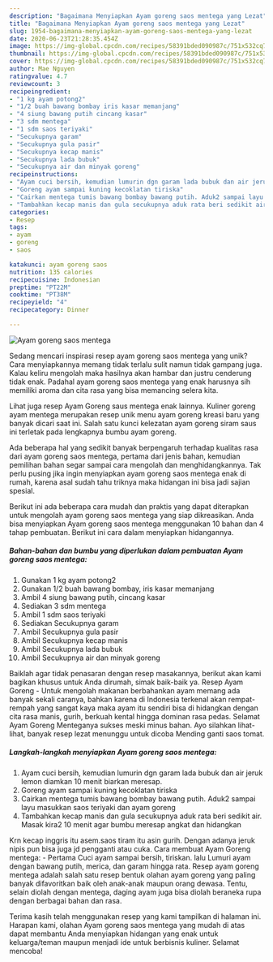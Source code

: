 ```yaml
---
description: "Bagaimana Menyiapkan Ayam goreng saos mentega yang Lezat"
title: "Bagaimana Menyiapkan Ayam goreng saos mentega yang Lezat"
slug: 1954-bagaimana-menyiapkan-ayam-goreng-saos-mentega-yang-lezat
date: 2020-06-23T21:28:35.454Z
image: https://img-global.cpcdn.com/recipes/58391bded090987c/751x532cq70/ayam-goreng-saos-mentega-foto-resep-utama.jpg
thumbnail: https://img-global.cpcdn.com/recipes/58391bded090987c/751x532cq70/ayam-goreng-saos-mentega-foto-resep-utama.jpg
cover: https://img-global.cpcdn.com/recipes/58391bded090987c/751x532cq70/ayam-goreng-saos-mentega-foto-resep-utama.jpg
author: Mae Nguyen
ratingvalue: 4.7
reviewcount: 3
recipeingredient:
- "1 kg ayam potong2"
- "1/2 buah bawang bombay iris kasar memanjang"
- "4 siung bawang putih cincang kasar"
- "3 sdm mentega"
- "1 sdm saos teriyaki"
- "Secukupnya garam"
- "Secukupnya gula pasir"
- "Secukupnya kecap manis"
- "Secukupnya lada bubuk"
- "Secukupnya air dan minyak goreng"
recipeinstructions:
- "Ayam cuci bersih, kemudian lumurin dgn garam lada bubuk dan air jeruk lemon diamkan 10 menit biarkan meresap."
- "Goreng ayam sampai kuning kecoklatan tiriska"
- "Cairkan mentega tumis bawang bombay bawang putih. Aduk2 sampai layu masukkan saos teriyaki dan ayam goreng"
- "Tambahkan kecap manis dan gula secukupnya aduk rata beri sedikit air. Masak kira2 10 menit agar bumbu meresap angkat dan hidangkan"
categories:
- Resep
tags:
- ayam
- goreng
- saos

katakunci: ayam goreng saos 
nutrition: 135 calories
recipecuisine: Indonesian
preptime: "PT22M"
cooktime: "PT38M"
recipeyield: "4"
recipecategory: Dinner

---
```



![Ayam goreng saos mentega](https://img-global.cpcdn.com/recipes/58391bded090987c/751x532cq70/ayam-goreng-saos-mentega-foto-resep-utama.jpg)

Sedang mencari inspirasi resep ayam goreng saos mentega yang unik? Cara menyiapkannya memang tidak terlalu sulit namun tidak gampang juga. Kalau keliru mengolah maka hasilnya akan hambar dan justru cenderung tidak enak. Padahal ayam goreng saos mentega yang enak harusnya sih memiliki aroma dan cita rasa yang bisa memancing selera kita.

Lihat juga resep Ayam Goreng saus mentega enak lainnya. Kuliner goreng ayam mentega merupakan resep unik menu ayam goreng kreasi baru yang banyak dicari saat ini. Salah satu kunci kelezatan ayam goreng siram saus ini terletak pada lengkapnya bumbu ayam goreng.

Ada beberapa hal yang sedikit banyak berpengaruh terhadap kualitas rasa dari ayam goreng saos mentega, pertama dari jenis bahan, kemudian pemilihan bahan segar sampai cara mengolah dan menghidangkannya. Tak perlu pusing jika ingin menyiapkan ayam goreng saos mentega enak di rumah, karena asal sudah tahu triknya maka hidangan ini bisa jadi sajian spesial.


Berikut ini ada beberapa cara mudah dan praktis yang dapat diterapkan untuk mengolah ayam goreng saos mentega yang siap dikreasikan. Anda bisa menyiapkan Ayam goreng saos mentega menggunakan 10 bahan dan 4 tahap pembuatan. Berikut ini cara dalam menyiapkan hidangannya.

<!--inarticleads1-->

##### Bahan-bahan dan bumbu yang diperlukan dalam pembuatan Ayam goreng saos mentega:

1. Gunakan 1 kg ayam potong2
1. Gunakan 1/2 buah bawang bombay, iris kasar memanjang
1. Ambil 4 siung bawang putih, cincang kasar
1. Sediakan 3 sdm mentega
1. Ambil 1 sdm saos teriyaki
1. Sediakan Secukupnya garam
1. Ambil Secukupnya gula pasir
1. Ambil Secukupnya kecap manis
1. Ambil Secukupnya lada bubuk
1. Ambil Secukupnya air dan minyak goreng


Baiklah agar tidak penasaran dengan resep masakannya, berikut akan kami bagikan khusus untuk Anda dirumah, simak baik-baik ya. Resep Ayam Goreng - Untuk mengolah makanan berbahankan ayam memang ada banyak sekali caranya, bahkan karena di Indonesia terkenal akan rempat-rempah yang sangat kaya maka ayam itu sendiri bisa di hidangkan dengan cita rasa manis, gurih, berkuah kental hingga dominan rasa pedas. Selamat Ayam Goreng Menteganya sukses meski minus bahan. Ayo silahkan lihat-lihat, banyak resep lezat menunggu untuk dicoba Mending ganti saos tomat. 

<!--inarticleads2-->

##### Langkah-langkah menyiapkan Ayam goreng saos mentega:

1. Ayam cuci bersih, kemudian lumurin dgn garam lada bubuk dan air jeruk lemon diamkan 10 menit biarkan meresap.
1. Goreng ayam sampai kuning kecoklatan tiriska
1. Cairkan mentega tumis bawang bombay bawang putih. Aduk2 sampai layu masukkan saos teriyaki dan ayam goreng
1. Tambahkan kecap manis dan gula secukupnya aduk rata beri sedikit air. Masak kira2 10 menit agar bumbu meresap angkat dan hidangkan


Krn kecap inggris itu asem.saos tiram itu asin gurih. Dengan adanya jeruk nipis pun bisa juga jd pengganti atau cuka. Cara membuat Ayam Goreng mentega: - Pertama Cuci ayam sampai bersih, tiriskan. lalu Lumuri ayam dengan bawang putih, merica, dan garam hingga rata. Resep ayam goreng mentega adalah salah satu resep bentuk olahan ayam goreng yang paling banyak difavoritkan baik oleh anak-anak maupun orang dewasa. Tentu, selain diolah dengan mentega, daging ayam juga bisa diolah beraneka rupa dengan berbagai bahan dan rasa. 

Terima kasih telah menggunakan resep yang kami tampilkan di halaman ini. Harapan kami, olahan Ayam goreng saos mentega yang mudah di atas dapat membantu Anda menyiapkan hidangan yang enak untuk keluarga/teman maupun menjadi ide untuk berbisnis kuliner. Selamat mencoba!
